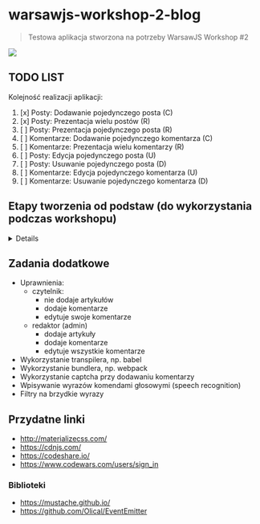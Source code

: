 # warsawjs-workshop-2-blog

> Testowa aplikacja stworzona na potrzeby WarsawJS Workshop #2

![](http://warsawjs.com/assets/images/logo/logo-transparent-240x240.png)

## TODO LIST

Kolejność realizacji aplikacji:

1. [x] Posty: Dodawanie pojedynczego posta (C)
2. [x] Posty: Prezentacja wielu postów (R)
3. [ ] Posty: Prezentacja pojedynczego posta (R)
4. [ ] Komentarze: Dodawanie pojedynczego komentarza (C)
5. [ ] Komentarze: Prezentacja wielu komentarzy (R)
6. [ ] Posty: Edycja pojedynczego posta (U)
7. [ ] Posty: Usuwanie pojedynczego posta (D)
8. [ ] Komentarze: Edycja pojedynczego komentarza (U)
9. [ ] Komentarze: Usuwanie pojedynczego komentarza (D)

## Etapy tworzenia od podstaw (do wykorzystania podczas workshopu)

<details>

1. HTML: Stworzenie głównego pliku
2. HTML: Stworzenie:
    * listy postów
    * formularza dodawania posta
    * przycisku z dodawania posta
3. Opcjonalne. CSS: Wykorzystanie frameworka CSS do budowy ładnego widoku
4. HTML: Przenieść template dla jednego posta do template-u, a kontener 
zawierający listę postów powinien być pusty.
5. Ukryć formularz z dodawaniem posta.
6. JS: Stworzyć plik `main.js`, w którym zdefiniować namespace.
7. JS: Stworzyć plik `setup.js`, w którym stworzyć obiekty:
    - modele:
        - listy postów
        - pojedynczego posta
    - usługi
        - save / read do postów
    - widoku
        - formularza dodawania
    - kontroler
        - podstawowy
a potem wyodrębnić te obiekty (klasy) do osobnych plików.
8. JS: Nasłuchiwać na kliknięcie przycisku dodaj post i pokazać formularz.
9. JS: Nasłuchiwać na wysłanie formularza i zapisać obiekt posta w 
`LocalStorage` oraz wysłać event z widoku do modelu.
10. JS: Lista nasłuchuje na event dodania nowego posta i tworzy obiekt `Post` 
oraz go renderuje.
11. JS: Dopisać do usługi odczytywanie postów.

</details>

## Zadania dodatkowe

* Uprawnienia:
    * czytelnik:
        * nie dodaje artykułów
        * dodaje komentarze
        * edytuje swoje komentarze
    * redaktor (admin)
        * dodaje artykuły
        * dodaje komentarze
        * edytuje wszystkie komentarze
* Wykorzystanie transpilera, np. babel
* Wykorzystanie bundlera, np. webpack
* Wykorzystanie captcha przy dodawaniu komentarzy
* Wpisywanie wyrazów komendami głosowymi (speech recognition)
* Filtry na brzydkie wyrazy

## Przydatne linki

* http://materializecss.com/
* https://cdnjs.com/
* https://codeshare.io/
* https://www.codewars.com/users/sign_in

### Biblioteki

* https://mustache.github.io/
* https://github.com/Olical/EventEmitter
